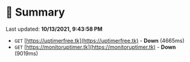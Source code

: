 # 📖 Summary
Last updated: **10/13/2021, 9:43:58 PM**

- `GET` [https://uptimerfree.tk](https://uptimerfree.tk) - **Down** (4665ms)
- `GET` [https://monitoruptimer.tk](https://monitoruptimer.tk) - **Down** (9019ms)
